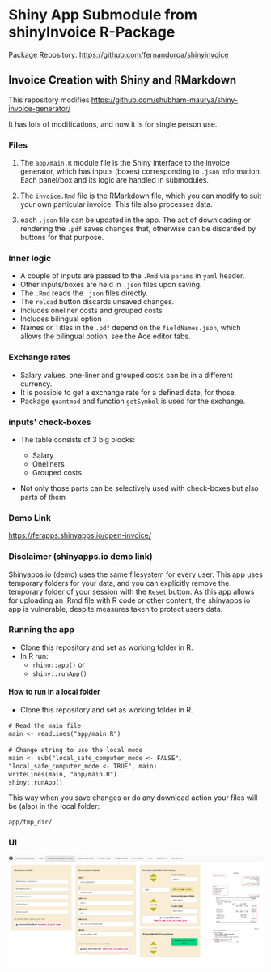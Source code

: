# Shiny App Submodule from shinyInvoice R-Package

Package Repository: https://github.com/fernandoroa/shinyinvoice

## Invoice Creation with Shiny and RMarkdown

This repository modifies https://github.com/shubham-maurya/shiny-invoice-generator/

It has lots of modifications, and now it is for single person use.

### Files

1. The `app/main.R` module file is the Shiny interface to the invoice generator, which has inputs (boxes) corresponding to
   `.json` information. Each panel/box and its logic are handled in submodules.

2. The `invoice.Rmd` file is the RMarkdown file, which you can modify to suit your own particular invoice. This file also
   processes data.

3. each `.json` file can be updated in the app. The act of downloading or rendering the `.pdf` saves changes that, otherwise
   can be discarded by buttons for that purpose.

### Inner logic

- A couple of inputs are passed to the `.Rmd` via `params` in `yaml` header.
- Other inputs/boxes are held in `.json` files upon saving.
- The `.Rmd` reads the `.json` files directly.
- The `reload` button discards unsaved changes.
- Includes oneliner costs and grouped costs
- Includes bilingual option
- Names or Titles in the `.pdf` depend on the `fieldNames.json`, which allows the bilingual option, see the Ace editor tabs.

### Exchange rates

- Salary values, one-liner and grouped costs can be in a different currency.
- It is possible to get a exchange rate for a defined date, for those.
- Package `quantmod` and function `getSymbol` is used for the exchange.

### inputs' check-boxes

- The table consists of 3 big blocks:

  - Salary
  - Oneliners
  - Grouped costs

- Not only those parts can be selectively used with check-boxes but also
  parts of them

### Demo Link

https://ferapps.shinyapps.io/open-invoice/

### Disclaimer (shinyapps.io demo link)

Shinyapps.io (demo) uses the same filesystem for every user. This app uses temporary folders for your data,
and you can explicitly remove the temporary folder of your session with the `Reset` button.
As this app allows for uploading an .Rmd file with R code or other content, the shinyapps.io app is vulnerable, despite
measures taken to protect users data.

### Running the app

- Clone this repository and set as working folder in R.
- In R run:
  - `rhino::app()` or
  - `shiny::runApp()`

#### How to run in a local folder

- Clone this repository and set as working folder in R.

```
# Read the main file
main <- readLines("app/main.R")

# Change string to use the local mode
main <- sub("local_safe_computer_mode <- FALSE", "local_safe_computer_mode <- TRUE", main)
writeLines(main, "app/main.R")
shiny::runApp()
```

This way when you save changes or do any download action your files will be (also) in the local folder:

```
app/tmp_dir/
```

### UI

![UI](UI.png)
